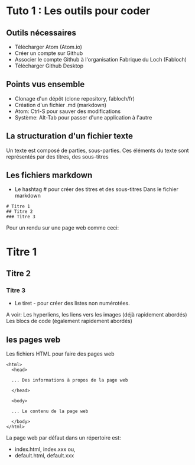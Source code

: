 # Tuto 1 : Les outils pour coder

## Outils nécessaires
- Télécharger Atom (Atom.io)
- Créer un compte sur Github
- Associer le compte Github à l'organisation Fabrique du Loch (Fabloch)
- Télécharger Github Desktop

## Points vus ensemble
- Clonage d'un dépôt (clone repository, fabloch/fr)
- Création d'un fichier .md (markdown)
- Atom: Ctrl-S pour sauver des modifications
- Système: Alt-Tab pour passer d'une application à l'autre


## La structuration d'un fichier texte
Un texte est composé de parties, sous-parties.
Ces éléments du texte sont représentés par des titres, des sous-titres

## Les fichiers markdown
- Le hashtag # pour créer des titres et des sous-titres
Dans le fichier markdown
```
# Titre 1
## Titre 2
### Titre 3
```
Pour un rendu sur une page web comme ceci:
# Titre 1
## Titre 2
### Titre 3

- Le tiret - pour créer des listes non numérotées.

A voir:
Les hyperliens, les liens vers les images (déjà rapidement abordés)
Les blocs de code (également rapidement abordés)

## les pages web
Les fichiers HTML pour faire des pages web
```
<html>
  <head>

  ... Des informations à propos de la page web

  </head>

  <body>

  ... Le contenu de la page web

  </body>
</html>
```

La page web par défaut dans un répertoire est:
- index.html, index.xxx ou,
- default.html, default.xxx
